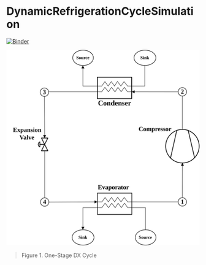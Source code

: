# DynamicRefrigerationCycleSimulation
[![Binder](https://mybinder.org/badge_logo.svg)](https://mybinder.org/v2/gh/MircoGanz/DynamicRefrigerationCycleSimulation.git/HEAD)

![fig](./Figures/Circuit_OneStageDX.svg)
> Figure 1. One-Stage DX Cycle 
